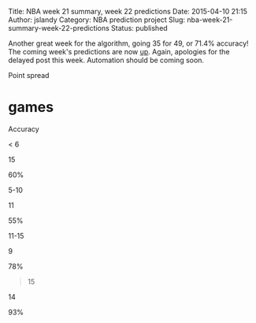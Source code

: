 Title: NBA week 21 summary, week 22 predictions
Date: 2015-04-10 21:15
Author: jslandy
Category: NBA prediction project
Slug: nba-week-21-summary-week-22-predictions
Status: published

Another great week for the algorithm, going 35 for 49, or 71.4% accuracy! The coming week's predictions are now [up](http://efavdb.com/weekly-nba-predictions/). Again, apologies for the delayed post this week. Automation should be coming soon.

Point spread

# games

Accuracy

< 6

15

60%

5-10

11

55%

11-15

9

78%

>15

14

93%

  

